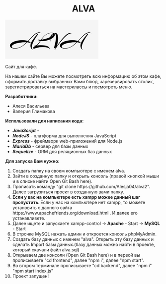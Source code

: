<h1 align="center">ALVA</h1>
<img  width='300px' src="https://github.com/Alesja04/alva2/blob/master/frontend/public/img/logo.png"</img>
<p>Сайт для кафе.</p>
<p>На нашем сайте Вы можете посмотреть всю информацию об этом кафе, оформить доставку выбранных Вами блюд, зарезервировать столик, зарегистрироваться на мастерклассы и посмотреть меню.</p>

<p><b>Разработчики:</b> 
<ul>
  <li>Алеся Васильева</li>
  <li>Валерия Глимакова</li>
</ul>
</p>

<p><b>Использовали для написания кода:</b> 
<ul>
  <li><b><i>JavaScript</i></b> - </li>
  <li><b><i>NodeJS</i></b> - платформа для выполнения JavaScript</li>
  <li><b><i>Express</i></b> - фреймворк web-приложений для Node.js</li>
  <li><b><i>MariaDb</i></b> - сервер для базы данных</li>
  <li><b><i>Sequelize</i></b> - ORM для реляционных баз данных</li>
</ul>
</p>

<p>
  <b>Для запуска Вам нужно:</b>
  <ol>
  <li>Создать папку на своем компьютере с именем alva.</li>
  <li>Зайти в созданную папку и открыть консоль (правой кнопкой мыши и в списке найти Open Git Bash here).</li>
  <li>Прописать команду "git clone https://github.com/Alesja04/alva2". Далее загрузиться проект в созданную вами папку.</li>
  <li><b>Если у вас на компьютере есть xampp можее данный шаг пропустить. </b>Если у нас на компьютере нет xampp, то можете установить с данного сайта https://www.apachefriends.org/download.html . И далее его устанавливете.</li>
  <li>Далее ищете и запускаете xampp-control -><b> Apache</b> - Start -> <b>MySQL</b> - Start</li>
  <li>В строчке MySQL нажать админ и откроется консоль phpMyAdmin.</li>
  <li>Создать базу данных с именем "alva". Открыть эту базу данных и сделать Import базы данных.(базу данных можно найти в проекте, который скачали файл alva.sql)</li> 
  <li>Открываем две консоли (Open Git Bash here) и в первой вы прописываете "cd frontend", далее "npm i", далее "npm start".</li>
  <li>Во втором терминале прописываете "cd backend", далее "npm i" "npm start index.js"</li>
  <li>Проект запущен!</li>
</ol>
</p>

  
